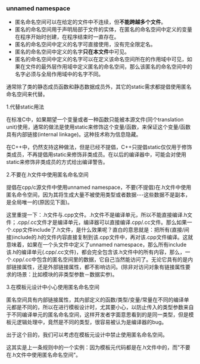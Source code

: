 ### unnamed namespace  
- 匿名命名空间可以在给定的文件中不连续，但**不能跨越多个文件**。
- 匿名的命名空间用于声明局部于文件的实体，在匿名的命名空间中定义的变量在程序开始时创建，在程序结束时一直存在。
- 匿名的命名空间中定义的名字可直接使用，没有完全限定名。
- 匿名的命名空间中定义的名字**只在本文件**中可见。
- 匿名的命名空间中定义的名字可以在定义该命名空间所在的作用域中可见，如果在文件的最外层作用域中定义匿名的命名空间，那么该匿名的命名空间中的名字必须与全局作用域中的名字不同。



通常除了类的静态成员函数和静态数据成员外，其它的static需求都提倡使用匿名命名空间来代替。

1.代替static用法

在标准C中，如果期望一个变量或者一种函数只能被本源文件(同个translation unit)使用，通常的做法是使用static来修饰这个变量/函数，来保证这个变量/函数具有内部链接(internal linkage)。这种技术称为信息隐藏。

在C++中，仍然支持这种做法，但是已经不提倡，C++只提倡static仅仅用于修饰类成员，不再提倡用static来修饰非类成员。在以后的编译器中，可能会对使用static来修饰非类成员的方式给出编译警告。

2.不要在.h文件中使用匿名命名空间

提倡在cpp/c源文件中使用unnamed namespace，不要(不提倡)在.h文件中使用匿名命令空间，因为其将生成大量不被使用类型或者数据---这些数据不是副本，是全局唯一的(原因见下面)。

这里重提一下：.h文件与.cpp文件。.h文件不是编译单元，所以不能直接编译.h文件；.cpp/.cc文件才是编译单元，编译器可以直接编译.cpp/.cc文件。那么如果一个.cpp文件include了.h文件，是什么效果呢？直白的意思就是：把所有(直接/间接)include的.h的文件内容直接复制到该.cpp文件中，再对该.cpp文件编译。这就意味着，如果在一个头文件中定义了unnamed namespace，那么所有include该.h的编译单元(.cpp/.cc文件)，都会完全包含该.h文件中的所有内容，那么，一个.cpp/.cc中包含的匿名空间里的数据，它自己当然能访问了。无论它具有的是内部链接属性，还是外部链接属性，都不影响访问。(除非对访问对象有链接属性要求的场景：比如模块的非类型参数－数据实参)。   

3.在模板元设计中小心使用匿名命名空间

匿名空间具有内部链接属性，其内部定义的函数/类型/变量/常量在不同的编译单元都是不同的，所以在进行模板设计时，尤其要小心，以防止传入的类型参数来自于不同编译单元的匿名命名空间，这样开发者字面意思看到的是同一类型，但是模板元逻辑处理中，竟然是不同的类型，很容易被认为是编译器的bug。

出于这个目的，我们可以考虑在模板元设计中禁止使用匿名命名空间。

这其实是上一条规则中的一个实例：因为模板元代码都是在.h文件中的，而"不要在.h文件中使用匿名命名空间"。   